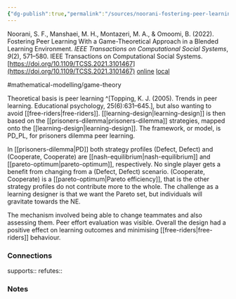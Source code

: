 ```yaml
---
{"dg-publish":true,"permalink":"/sources/noorani-fostering-peer-learning2022/","title":"Fostering Peer Learning With a Game-Theoretical Approach in a Blended Learning Environment","tags":["📖"]}
---
```



Noorani, S. F., Manshaei, M. H., Montazeri, M. A., & Omoomi, B. (2022). Fostering Peer Learning With a Game-Theoretical Approach in a Blended Learning Environment. _IEEE Transactions on Computational Social Systems_, _9_(2), 571–580. IEEE Transactions on Computational Social Systems. [https://doi.org/10.1109/TCSS.2021.3101467](https://doi.org/10.1109/TCSS.2021.3101467)
[online](http://zotero.org/users/5872672/items/ZFCZN5R9) [local](zotero://select/library/items/ZFCZN5R9)

#mathematical-modelling/game-theory 

Theoretical basis is peer learning ^[Topping, K. J. (2005). Trends in peer learning. Educational psychology, 25(6):631–645.], but also wanting to avoid [[free-riders\|free-riders]]. [[learning-design\|learning-design]] is then based on the [[prisoners-dilemma\|prisoners-dilemma]] strategies, mapped onto the [[learning-design\|learning-design]]. The framework, or model, is PD_PL, for prisoners dilemma peer learning. 

In [[prisoners-dilemma\|PD]] both strategy profiles (Defect, Defect) and (Cooperate, Cooperate) are [[nash-equilibrium\|nash-equilibrium]] and [[pareto-optimum\|pareto-optimum]], respectively. No single player gets a benefit from changing from a (Defect, Defect) scenario. (Cooperate, Cooperate) is a [[pareto-optimum\|Pareto efficiency]], that is the other strategy profiles do not contribute more to the whole. The challenge as a learning designer is that we want the Pareto set, but individuals will gravitate towards the NE. 

The mechanism involved being able to change teammates and also assessing them. Peer effort evaluation was visible. Overall the design had a positive effect on learning outcomes and minimising [[free-riders\|free-riders]] behaviour. 

### Connections

supports:: 
refutes:: 

### Notes